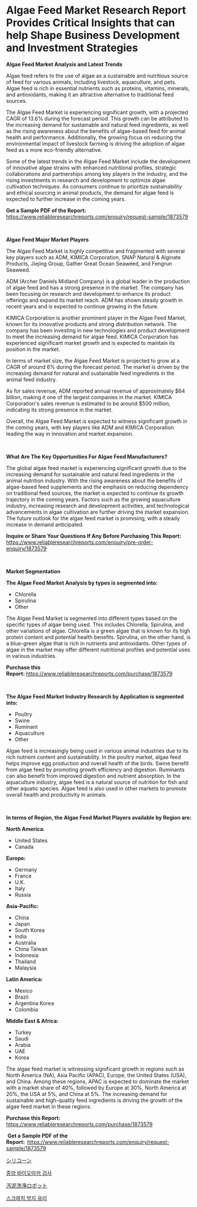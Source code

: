 <p><h1>Algae Feed Market Research Report Provides Critical Insights that can help Shape Business Development and Investment Strategies</h1></p><p><strong>Algae Feed Market Analysis and Latest Trends</strong></p>
<p><p>Algae feed refers to the use of algae as a sustainable and nutritious source of feed for various animals, including livestock, aquaculture, and pets. Algae feed is rich in essential nutrients such as proteins, vitamins, minerals, and antioxidants, making it an attractive alternative to traditional feed sources.</p><p>The Algae Feed Market is experiencing significant growth, with a projected CAGR of 13.6% during the forecast period. This growth can be attributed to the increasing demand for sustainable and natural feed ingredients, as well as the rising awareness about the benefits of algae-based feed for animal health and performance. Additionally, the growing focus on reducing the environmental impact of livestock farming is driving the adoption of algae feed as a more eco-friendly alternative.</p><p>Some of the latest trends in the Algae Feed Market include the development of innovative algae strains with enhanced nutritional profiles, strategic collaborations and partnerships among key players in the industry, and the rising investments in research and development to optimize algae cultivation techniques. As consumers continue to prioritize sustainability and ethical sourcing in animal products, the demand for algae feed is expected to further increase in the coming years.</p></p>
<p><strong>Get a Sample PDF of the Report:&nbsp;</strong> <a href="https://www.reliableresearchreports.com/enquiry/request-sample/1873579">https://www.reliableresearchreports.com/enquiry/request-sample/1873579</a></p>
<p>&nbsp;</p>
<p><strong>Algae Feed Major Market Players</strong></p>
<p><p>The Algae Feed Market is highly competitive and fragmented with several key players such as ADM, KIMICA Corporation, SNAP Natural & Alginate Products, Jiejing Group, Gather Great Ocean Seaweed, and Fengrun Seaweed.</p><p>ADM (Archer Daniels Midland Company) is a global leader in the production of algae feed and has a strong presence in the market. The company has been focusing on research and development to enhance its product offerings and expand its market reach. ADM has shown steady growth in recent years and is expected to continue growing in the future.</p><p>KIMICA Corporation is another prominent player in the Algae Feed Market, known for its innovative products and strong distribution network. The company has been investing in new technologies and product development to meet the increasing demand for algae feed. KIMICA Corporation has experienced significant market growth and is expected to maintain its position in the market.</p><p>In terms of market size, the Algae Feed Market is projected to grow at a CAGR of around 6% during the forecast period. The market is driven by the increasing demand for natural and sustainable feed ingredients in the animal feed industry.</p><p>As for sales revenue, ADM reported annual revenue of approximately $64 billion, making it one of the largest companies in the market. KIMICA Corporation's sales revenue is estimated to be around $500 million, indicating its strong presence in the market.</p><p>Overall, the Algae Feed Market is expected to witness significant growth in the coming years, with key players like ADM and KIMICA Corporation leading the way in innovation and market expansion.</p></p>
<p>&nbsp;</p>
<p><strong>What Are The Key Opportunities For Algae Feed Manufacturers?</strong></p>
<p><p>The global algae feed market is experiencing significant growth due to the increasing demand for sustainable and natural feed ingredients in the animal nutrition industry. With the rising awareness about the benefits of algae-based feed supplements and the emphasis on reducing dependency on traditional feed sources, the market is expected to continue its growth trajectory in the coming years. Factors such as the growing aquaculture industry, increasing research and development activities, and technological advancements in algae cultivation are further driving the market expansion. The future outlook for the algae feed market is promising, with a steady increase in demand anticipated.</p></p>
<p><strong>Inquire or Share Your Questions If Any Before Purchasing This Report:</strong> <a href="https://www.reliableresearchreports.com/enquiry/pre-order-enquiry/1873579">https://www.reliableresearchreports.com/enquiry/pre-order-enquiry/1873579</a></p>
<p>&nbsp;</p>
<p><strong>Market Segmentation</strong></p>
<p><strong>The Algae Feed Market Analysis by types is segmented into:</strong></p>
<p><ul><li>Chlorella</li><li>Spirulina</li><li>Other</li></ul></p>
<p><p>The Algae Feed Market is segmented into different types based on the specific types of algae being used. This includes Chlorella, Spirulina, and other variations of algae. Chlorella is a green algae that is known for its high protein content and potential health benefits. Spirulina, on the other hand, is a blue-green algae that is rich in nutrients and antioxidants. Other types of algae in the market may offer different nutritional profiles and potential uses in various industries.</p></p>
<p><strong>Purchase this Report:&nbsp;</strong><a href="https://www.reliableresearchreports.com/purchase/1873579">https://www.reliableresearchreports.com/purchase/1873579</a></p>
<p>&nbsp;</p>
<p><strong>The Algae Feed Market Industry Research by Application is segmented into:</strong></p>
<p><ul><li>Poultry</li><li>Swine</li><li>Ruminant</li><li>Aquaculture</li><li>Other</li></ul></p>
<p><p>Algae feed is increasingly being used in various animal industries due to its rich nutrient content and sustainability. In the poultry market, algae feed helps improve egg production and overall health of the birds. Swine benefit from algae feed by promoting growth efficiency and digestion. Ruminants can also benefit from improved digestion and nutrient absorption. In the aquaculture industry, algae feed is a natural source of nutrition for fish and other aquatic species. Algae feed is also used in other markets to promote overall health and productivity in animals.</p></p>
<p>&nbsp;</p>
<p><strong>In terms of Region, the Algae Feed Market Players available by Region are:</strong></p>
<p>
    <p> <strong> North America: </strong>
        <ul>
            <li>United States</li>
            <li>Canada</li>
        </ul>
        </p> 
    <p> <strong> Europe: </strong>
        <ul>
            <li>Germany</li>
            <li>France</li>
            <li>U.K.</li>
            <li>Italy</li>
            <li>Russia</li>
        </ul>
        </p> 
    <p> <strong> Asia-Pacific: </strong>
        <ul>
            <li>China</li>
            <li>Japan</li>
            <li>South Korea</li>
            <li>India</li>
            <li>Australia</li>
            <li>China Taiwan</li>
            <li>Indonesia</li>
            <li>Thailand</li>
            <li>Malaysia</li>
        </ul>
        </p> 
    <p> <strong> Latin America: </strong>
        <ul>
            <li>Mexico</li>
            <li>Brazil</li>
            <li>Argentina Korea</li>
            <li>Colombia</li>
        </ul>
        </p> 
    <p> <strong> Middle East & Africa: </strong>
        <ul>
            <li>Turkey</li>
            <li>Saudi</li>
            <li>Arabia</li>
            <li>UAE</li>
            <li>Korea</li>
        </ul>
    </p>
    </p>
<p><p>The algae feed market is witnessing significant growth in regions such as North America (NA), Asia Pacific (APAC), Europe, the United States (USA), and China. Among these regions, APAC is expected to dominate the market with a market share of 40%, followed by Europe at 30%, North America at 20%, the USA at 5%, and China at 5%. The increasing demand for sustainable and high-quality feed ingredients is driving the growth of the algae feed market in these regions.</p></p>
<p><strong>Purchase this Report: </strong><a href="https://www.reliableresearchreports.com/purchase/1873579">https://www.reliableresearchreports.com/purchase/1873579</a></p>
<p>&nbsp;<strong>Get a Sample PDF of the Report:&nbsp;&nbsp;</strong><a href="https://www.reliableresearchreports.com/enquiry/request-sample/1873579">https://www.reliableresearchreports.com/enquiry/request-sample/1873579</a></p>
<p><strong></strong></p>
<p><p><a href="https://medium.com/@edisonlang50/%E3%82%B7%E3%83%AA%E3%82%B3%E3%83%BC%E3%83%B3%E5%B8%82%E5%A0%B4-2031%E5%B9%B4%E3%81%BE%E3%81%A7%E3%81%AE%E6%88%90%E5%8A%9F%E3%81%99%E3%82%8B%E3%83%93%E3%82%B8%E3%83%8D%E3%82%B9%E6%88%A6%E7%95%A5%E3%81%AE%E9%8D%B5-963cd2dc377c">シリコーン</a></p><p><a href="https://medium.com/@glendatilghmankmgz0rbhwpy/%EC%A2%85%EC%96%91-%EB%B0%94%EC%9D%B4%EC%98%A4%EB%A7%88%EC%BB%A4-%EA%B2%80%EC%82%AC-%EC%8B%9C%EC%9E%A5%EC%9D%80-%EC%8B%9C%EC%9E%A5-%EC%A0%90%EC%9C%A0%EC%9C%A8-%EC%8B%9C%EC%9E%A5-%ED%8A%B8%EB%A0%8C%EB%93%9C-%EB%B0%8F-%EC%8B%9C%EC%9E%A5-%EC%84%B1%EC%9E%A5%EC%97%90-%EB%8C%80%ED%95%9C-%EC%A0%95%EB%B3%B4%EB%A5%BC-%EC%A0%9C%EA%B3%B5%ED%95%A9%EB%8B%88%EB%8B%A4-4aaa8dcb039e">종양 바이오마커 검사</a></p><p><a href="https://medium.com/@diegogaylord2023/%E3%82%B9%E3%83%A9%E3%83%83%E3%82%B8%E3%82%AF%E3%83%AA%E3%83%BC%E3%83%8B%E3%83%B3%E3%82%B0%E3%83%AD%E3%83%9C%E3%83%83%E3%83%88%E5%B8%82%E5%A0%B4-2031%E5%B9%B4%E3%81%BE%E3%81%A7%E3%81%AE%E6%88%90%E5%8A%9F%E3%81%99%E3%82%8B%E3%83%93%E3%82%B8%E3%83%8D%E3%82%B9%E6%88%A6%E7%95%A5%E3%81%AE%E9%8D%B5-e8c7c0eb0574">汚泥洗浄ロボット</a></p><p><a href="https://medium.com/@glendatilghmankmgz0rbhwpy/%EB%82%B4%EC%9A%A9-quot-%EC%8A%A4%ED%81%AC%EB%9E%98%EC%B9%98-%EB%B0%A9%EC%A7%80-%EC%9C%A0%EB%A6%AC-%EC%8B%9C%EC%9E%A5-%EC%A0%84%EB%A7%9D-%EC%82%B0%EC%97%85-%EA%B0%9C%EC%9A%94-%EB%B0%8F-%EC%98%88%EC%B8%A1-2024%EB%85%84%EB%B6%80%ED%84%B0-2031%EB%85%84%EA%B9%8C%EC%A7%80-quot-69df6eb6d28a">스크래치 방지 유리</a></p></p>